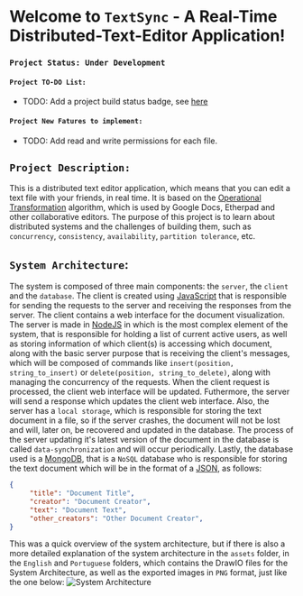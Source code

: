 # Welcome to `TextSync` - A Real-Time Distributed-Text-Editor Application!

### `Project Status: Under Development`

#### `Project TO-DO List:`
- TODO: Add a project build status badge, see [here](https://docs.github.com/en/actions/managing-workflow-runs/adding-a-workflow-status-badge)

#### `Project New Fatures to implement:`
- TODO: Add read and write permissions for each file.  

## `Project Description:`
This is a distributed text editor application, which means that you can edit a text file with your friends, in real time. It is based on the [Operational Transformation](https://en.wikipedia.org/wiki/Operational_transformation) algorithm, which is used by Google Docs, Etherpad and other collaborative editors.
The purpose of this project is to learn about distributed systems and the challenges of building them, such as `concurrency`, `consistency`, `availability`, `partition tolerance`, etc.

## `System Architecture`:
The system is composed of three main components: the `server`, the `client` and the `database`. The client is created using [JavaScript](https://developer.mozilla.org/en-US/docs/Web/JavaScript) that is responsible for sending the requests to the server and receiving the responses from the server. The client contains a web interface for the document visualization. The server is made in [NodeJS](https://nodejs.org/en/docs) in which is the most complex element of the system, that is responsible for holding a list of current active users, as well as storing information of which client(s) is accessing which document, along with the basic server purpose that is receiving the client's messages, which will be composed of commands like `insert(position, string_to_insert)` or `delete(position, string_to_delete)`, along with managing the concurrency of the requests. When the client request is processed, the client web interface will be updated. Futhermore, the server will send a response which updates the client web interface. Also, the server has a `local storage`, which is responsible for storing the text document in a file, so if the server crashes, the document will not be lost and will, later on, be recovered and updated in the database. The process of the server updating it's latest version of the document in the database is called `data-synchronization` and will occur periodically. Lastly, the database used is a [MongoDB](https://www.mongodb.com/docs/manual/tutorial/getting-started/), that is a `NoSQL` database who is responsible for storing the text document which will be in the format of a [JSON](https://json-schema.org/learn/getting-started-step-by-step.html), as follows: 
```json
{
	 "title": "Document Title",
	 "creator": "Document Creator",
	 "text": "Document Text",
	 "other_creators": "Other Document Creator",
}
```
This was a quick overview of the system architecture, but if there is also a more detailed explanation of the system architecture in the `assets` folder, in the `English` and `Portuguese` folders, which contains the DrawIO files for the System Architecture, as well as the exported images in `PNG` format, just like the one below:
![System Architecture](https://github.com/BrenoFariasdaSilva/TextSync/blob/main/assets/English/TextSync-EN.png)